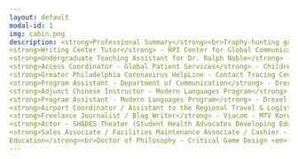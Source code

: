 ```yaml
---
layout: default
modal-id: 1
img: cabin.png
description: <strong>Professional Summary</strong><br>Trophy-hunting gamer, open world completionist, and engaging voice actor with a love for all things international. Social science scholar fascinated by the power of vocal performance in the video game medium, surveillance, and the materiality of digital space. Dedicated and collaborative professional with exemplary customer service skills and over a decade of experience in the fields of healthcare, academia, and entertainment media. <br><br><strong><strong>Voice Actor / Transcript Editor </strong> - Bloody Disgusting, LLC, Remote, September 2021 - Present<br>
<strong>Writing Center Tutor</strong> - RPI Center for Global Communication + Design (COMM+D), Troy, NY, USA, January 2024 - Present
<strong>Undergraduate Teaching Assistant for Dr. Ralph Noble</strong> - AI in the Information Age / Motivation and Performance Courses, Troy, NY, USA, August 2023 - December 2023<br>
<strong>Access Coordinator - Global Patient Services</strong> - Children’s Hospital of Philadelphia (CHOP), Philadelphia, PA, USA November 2018 - July 2022<br>
<strong>Greater Philadelphia Coronavirus HelpLine - Contact Tracing Center</strong> - Children’s Hospital of Philadelphia (CHOP), Philadelphia, PA, USA, July 2020 - February 2021<br>
<strong>Program Assistant - Department of Communication</strong> - Drexel University, Philadelphia, PA, USA, January 2015 - October 2018<br>                          
<strong>Adjunct Chinese Instructor - Modern Languages Program</strong> - Drexel University, Philadelphia, PA, USA, September 2014 - September 2016<br>
<strong>Program Assistant - Modern Languages Program</strong> - Drexel University, Philadelphia, PA, USA, November 2013 - June 2014  
<strong>Airport Coordinator / Assistant to the Regional Travel & Logistics Coordinator</strong> - AFS-USA, New York City, NY, USA, Summer 2013<br>                                                                                                
<strong>Freelance Journalist / Blog Writer</strong> - Viacom - MTV Korea, New York City, NY, USA, March 2012 - January 2013<br>                                                                     
<strong>Actor - SHADES Theater (Student Health Advocates Developing Educational Scenarios)</strong> - Rutgers University Health Services, New Brunswick, NJ, USA, September 2008 - June 2012<br>
<strong>Sales Associate / Facilities Maintenance Associate / Cashier - Victoria’s Secret</strong> - Deptford, NJ, USA, June 2009 - January 2010<br>
Education</strong><br>Doctor of Philosophy - Critical Game Design <em>(in progress)</em><br>Rensselaer Polytechnic Institute, Troy, NY, USA<br><br>Master of Science - Science, Technology & Society<br>Drexel University, Philadelphia, PA, USA<br><br>Bachelor of Arts - Spanish and Mandarin Chinese Double Major<br>Rutgers, The State University of New Jersey, New Brunswick, NJ, USA<br> <p><a href="https://rpiexchange-my.sharepoint.com/:b:/g/personal/bowerj6_rpi_edu/Echqe1Y5CbJArXlAMGQkZywB5SCI71z8TX57iwtMhbZdGw"> <br>Link to Resume (PDF)</a></p>
---
```

